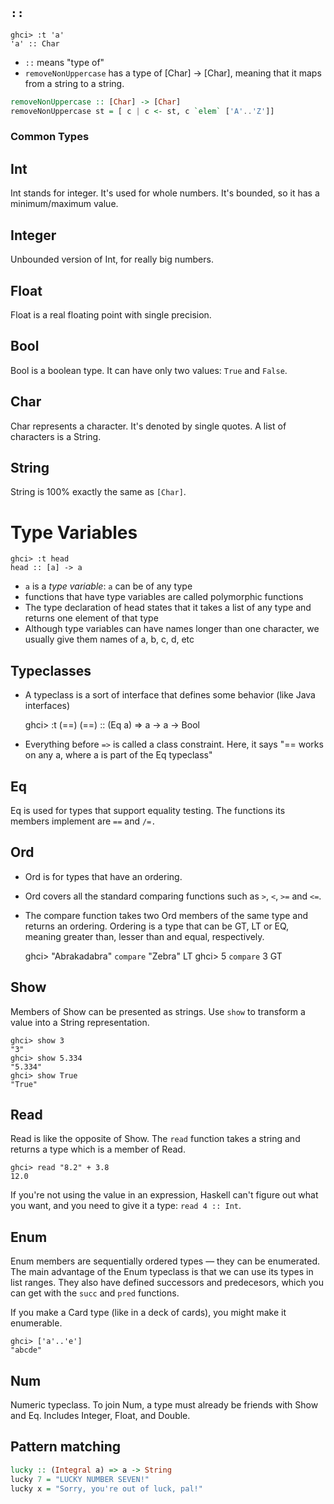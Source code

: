 ## `::`

```
ghci> :t 'a'
'a' :: Char
```

* `::` means "type of"
* `removeNonUppercase` has a type of [Char] -> [Char], meaning that it maps from a string to a string.

```haskell
removeNonUppercase :: [Char] -> [Char]
removeNonUppercase st = [ c | c <- st, c `elem` ['A'..'Z']]
```

### Common Types

## Int

Int stands for integer. It's used for whole numbers. It's bounded, so it has a
minimum/maximum value.

## Integer

Unbounded version of Int, for really big numbers.

## Float

Float is a real floating point with single precision.

## Bool

Bool is a boolean type. It can have only two values: `True` and `False`.

## Char

Char represents a character. It's denoted by single quotes. A list of characters
is a String.

## String

String is 100% exactly the same as `[Char]`.

Type Variables
==============

```
ghci> :t head
head :: [a] -> a
```

* `a` is a *type variable*: `a` can be of any type
* functions that have type variables are called polymorphic functions
* The type declaration of head states that it takes a list of any type and returns one element of that type
* Although type variables can have names longer than one character, we usually give them names of a, b, c, d, etc

## Typeclasses

* A typeclass is a sort of interface that defines some behavior (like Java
  interfaces)

    ghci> :t (==)
    (==) :: (Eq a) => a -> a -> Bool

* Everything before `=>` is called a class constraint. Here, it says
  "== works on any a, where a is part of the Eq typeclass"

## Eq

Eq is used for types that support equality testing. The functions its members
implement are `==` and `/=.`

## Ord

* Ord is for types that have an ordering.
* Ord covers all the standard comparing functions such as `>`, `<`, `>=` and
 `<=`.
* The compare function takes two Ord members of the same type and returns an
  ordering. Ordering is a type that can be GT, LT or EQ, meaning greater than,
 lesser than and equal, respectively.

    ghci> "Abrakadabra" `compare` "Zebra"
    LT
    ghci> 5 `compare` 3
    GT

## Show

Members of Show can be presented as strings.
Use `show` to transform a value into a String representation.

```
ghci> show 3
"3"
ghci> show 5.334
"5.334"
ghci> show True
"True"
```

## Read

Read is like the opposite of Show.
The `read` function takes a string and returns a type which is a member of Read.

```
ghci> read "8.2" + 3.8
12.0
```

If you're not using the value in an expression, Haskell can't figure out what
you want, and you need to give it a type: `read 4 :: Int`.

## Enum

Enum members are sequentially ordered types — they can be enumerated.
The main advantage of the Enum typeclass is that we can use its types in list ranges.
They also have defined successors and predecesors, which you can get with the
`succ` and `pred` functions.

If you make a Card type (like in a deck of cards), you might make it enumerable.

```
ghci> ['a'..'e']
"abcde"
```


Num
---

Numeric typeclass. To join Num, a type must already be friends with Show and Eq.
Includes Integer, Float, and Double.

## Pattern matching

```haskell
lucky :: (Integral a) => a -> String
lucky 7 = "LUCKY NUMBER SEVEN!"
lucky x = "Sorry, you're out of luck, pal!"
```
